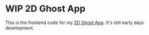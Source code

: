 # WIP 2D Ghost App

This is the frontend code for my [2D Ghost App](https://ghost.k2bd.dev). It's still early days development.
